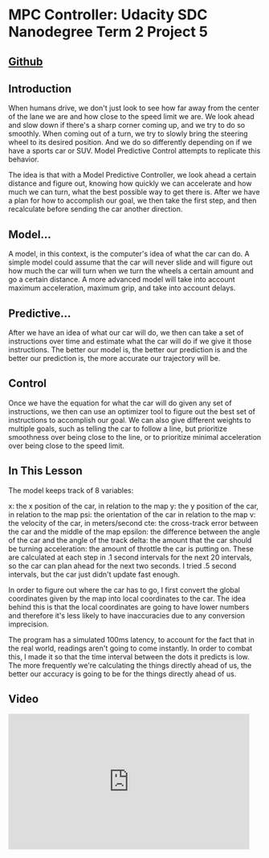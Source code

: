 # MPC Controller: Udacity SDC Nanodegree Term 2 Project 5
## [Github](https://github.com/jaredjxyz/CarND-MPC-Project)

## Introduction

When humans drive, we don't just look to see how far away from the center of the lane we are and how close to the speed limit we are. We look ahead and slow down if there's a sharp corner coming up, and we try to do so smoothly. When coming out of a turn, we try to slowly bring the steering wheel to its desired position. And we do so differently depending on if we have a sports car or SUV. Model Predictive Control attempts to replicate this behavior.

The idea is that with a Model Predictive Controller, we look ahead a certain distance and figure out, knowing how quickly we can accelerate and how much we can turn, what the best possible way to get there is. After we have a plan for how to accomplish our goal, we then take the first step, and then recalculate before sending the car another direction.

## Model...

A model, in this context, is the computer's idea of what the car can do. A simple model could assume that the car will never slide and will figure out how much the car will turn when we turn the wheels a certain amount and go a certain distance. A more advanced model will take into account maximum acceleration, maximum grip, and take into account delays.

## Predictive...

After we have an idea of what our car will do, we then can take a set of instructions over time and estimate what the car will do if we give it those instructions. The better our model is, the better our prediction is and the better our prediction is, the more accurate our trajectory will be.

## Control

Once we have the equation for what the car will do given any set of instructions, we then can use an optimizer tool to figure out the best set of instructions to accomplish our goal. We can also give different weights to multiple goals, such as telling the car to follow a line, but prioritize smoothness over being close to the line, or to prioritize minimal acceleration over being close to the speed limit.

## In This Lesson

The model keeps track of 8 variables:

x: the x position of the car, in relation to the map
y: the y position of the car, in relation to the map
psi: the orientation of the car in relation to the map
v: the velocity of the car, in meters/second
cte: the cross-track error between the car and the middle of the map
epsilon: the difference between the angle of the car and the angle of the track
delta: the amount that the car should be turning
acceleration: the amount of throttle the car is putting on.
These are calculated at each step in .1 second intervals for the next 20 intervals, so the car can plan ahead for the next two seconds. I tried .5 second intervals, but the car just didn't update fast enough.

In order to figure out where the car has to go, I first convert the global coordinates given by the map into local coordinates to the car. The idea behind this is that the local coordinates are going to have lower numbers and therefore it's less likely to have inaccuracies due to any conversion imprecision.

The program has a simulated 100ms latency, to account for the fact that in the real world, readings aren't going to come instantly. In order to combat this, I made it so that the time interval between the dots it predicts is low. The more frequently we're calculating the things directly ahead of us, the better our accuracy is going to be for the things directly ahead of us.

## Video

<iframe width="480" height="270" src="https://www.youtube.com/embed/B1sXaZ1Z6js" frameborder="0" allow="autoplay; encrypted-media" allowfullscreen></iframe>
